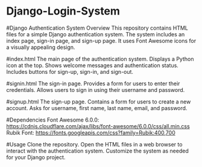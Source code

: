 # Django-Login-System

#Django Authentication System
Overview
This repository contains HTML files for a simple Django authentication system. The system includes an index page, sign-in page, and sign-up page. It uses Font Awesome icons for a visually appealing design.

#index.html
The main page of the authentication system.
Displays a Python icon at the top.
Shows welcome messages and authentication status.
Includes buttons for sign-up, sign-in, and sign-out.


#signin.html
The sign-in page.
Provides a form for users to enter their credentials.
Allows users to sign in using their username and password.


#signup.html
The sign-up page.
Contains a form for users to create a new account.
Asks for username, first name, last name, email, and password.

#Dependencies
Font Awesome 6.0.0: https://cdnjs.cloudflare.com/ajax/libs/font-awesome/6.0.0/css/all.min.css
Rubik Font: https://fonts.googleapis.com/css?family=Rubik:400,700

#Usage
Clone the repository.
Open the HTML files in a web browser to interact with the authentication system.
Customize the system as needed for your Django project.

